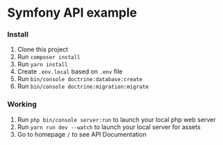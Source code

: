 # Symfony API example

### Install

1. Clone this project
2. Run `composer install`
3. Run `yarn install`
4. Create `.env.local` based on `.env` file
5. Run `bin/console doctrine:database:create`
6. Run `bin/console doctrine:migration:migrate`

### Working

1. Run `php bin/console server:run` to launch your local php web server
2. Run `yarn run dev --watch` to launch your local server for assets
3. Go to homepage `/` to see API Documentation